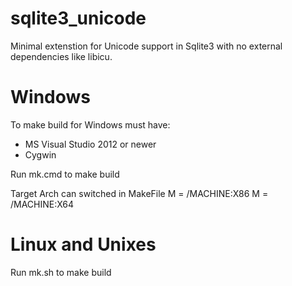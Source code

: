 # sqlite3_unicode

Minimal extenstion for Unicode support in Sqlite3 
with no external dependencies like libicu.

# Windows
To make build for Windows must have:
 * MS Visual Studio 2012 or newer
 * Cygwin

Run mk.cmd to make build
 
Target Arch can switched in MakeFile 
M = /MACHINE:X86
M = /MACHINE:X64


# Linux and Unixes
Run mk.sh to make build
